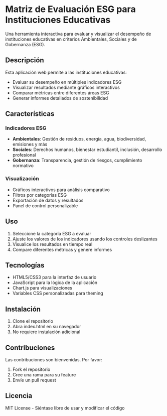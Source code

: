 # Matriz de Evaluación ESG para Instituciones Educativas

Una herramienta interactiva para evaluar y visualizar el desempeño de instituciones educativas en criterios Ambientales, Sociales y de Gobernanza (ESG).

## Descripción

Esta aplicación web permite a las instituciones educativas:

- Evaluar su desempeño en múltiples indicadores ESG
- Visualizar resultados mediante gráficos interactivos
- Comparar métricas entre diferentes áreas ESG
- Generar informes detallados de sostenibilidad

## Características

### Indicadores ESG

- **Ambientales**: Gestión de residuos, energía, agua, biodiversidad, emisiones y más
- **Sociales**: Derechos humanos, bienestar estudiantil, inclusión, desarrollo profesional
- **Gobernanza**: Transparencia, gestión de riesgos, cumplimiento normativo

### Visualización

- Gráficos interactivos para análisis comparativo
- Filtros por categorías ESG
- Exportación de datos y resultados
- Panel de control personalizable

## Uso

1. Seleccione la categoría ESG a evaluar
2. Ajuste los valores de los indicadores usando los controles deslizantes
3. Visualice los resultados en tiempo real
4. Compare diferentes métricas y genere informes

## Tecnologías

- HTML5/CSS3 para la interfaz de usuario
- JavaScript para la lógica de la aplicación
- Chart.js para visualizaciones
- Variables CSS personalizadas para theming

## Instalación

1. Clone el repositorio
2. Abra index.html en su navegador
3. No requiere instalación adicional

## Contribuciones

Las contribuciones son bienvenidas. Por favor:

1. Fork el repositorio
2. Cree una rama para su feature
3. Envíe un pull request

## Licencia

MIT License - Siéntase libre de usar y modificar el código
